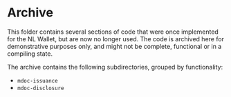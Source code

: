 # Archive

This folder contains several sections of code that were once implemented for the NL Wallet, but are now no longer used.
The code is archived here for demonstrative purposes only, and might not be complete, functional or in a compiling state.

The archive contains the following subdirectories, grouped by functionality:
- `mdoc-issuance`
- `mdoc-disclosure`
